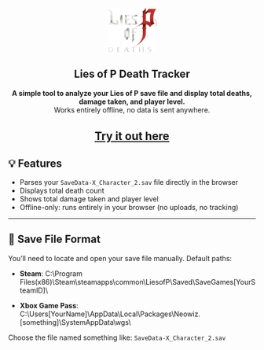 <p align="center">
  <img alt="App Icon" src="public/LiesofPDeathBanner2.png" width="100" height="90"/>
</p>
<div>
<h2 align="center">Lies of P Death Tracker</h2>
</div>
<p align="center"><b>A simple tool to analyze your Lies of P save file and display total deaths, damage taken, and player level.</b><br> Works entirely offline, no data is sent anywhere.</p>

<p align="center">
  <h2 style="font-size:1.4rem" align="center"><a href="https://liesofpdeaths.netlify.app/">Try it out here</a></h2>
  </a>
</p> 

## 💡 Features

- Parses your `SaveData-X_Character_2.sav` file directly in the browser
- Displays total death count
- Shows total damage taken and player level
- Offline-only: runs entirely in your browser (no uploads, no tracking)

---

## 📂 Save File Format

You’ll need to locate and open your save file manually. Default paths:

- **Steam**: 
C:\Program Files(x86)\Steam\steamapps\common\LiesofP\Saved\SaveGames[YourSteamID]\

- **Xbox Game Pass**:  
C:\Users[YourName]\AppData\Local\Packages\Neowiz.[something]\SystemAppData\wgs\

Choose the file named something like:
`SaveData-X_Character_2.sav`


